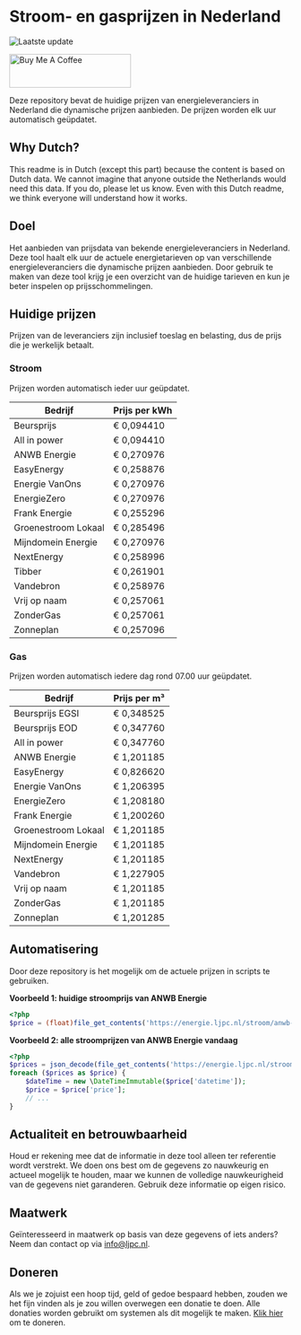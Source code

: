 # Stroom- en gasprijzen in Nederland

![Laatste update](https://img.shields.io/badge/laatste%20update-2025--04--20%2007%3A00%20CET-brightgreen)

<a href="https://www.buymeacoffee.com/Lars-" target="_blank"><img src="https://cdn.buymeacoffee.com/buttons/v2/default-orange.png" alt="Buy Me A Coffee" height="60" style="height: 60px !important;width: 217px !important;" ></a>

Deze repository bevat de huidige prijzen van energieleveranciers in Nederland die dynamische prijzen aanbieden. De prijzen worden elk uur automatisch geüpdatet.

## Why Dutch?

This readme is in Dutch (except this part) because the content is based on Dutch data. We cannot imagine that anyone outside the Netherlands would need this data. If you do, please let us know. Even with this Dutch readme, we think
everyone will understand how it works.

## Doel

Het aanbieden van prijsdata van bekende energieleveranciers in Nederland. Deze tool haalt elk uur de actuele energietarieven op van verschillende energieleveranciers die dynamische prijzen aanbieden. Door gebruik te maken van deze tool
krijg je een overzicht van de huidige tarieven en kun je beter inspelen op prijsschommelingen.

## Huidige prijzen

Prijzen van de leveranciers zijn inclusief toeslag en belasting, dus de prijs die je werkelijk betaalt.

### Stroom

Prijzen worden automatisch ieder uur geüpdatet.

 Bedrijf | Prijs per kWh 
---------|---------------
Beursprijs | € 0,094410
All in power | € 0,094410
ANWB Energie | € 0,270976
EasyEnergy | € 0,258876
Energie VanOns | € 0,270976
EnergieZero | € 0,270976
Frank Energie | € 0,255296
Groenestroom Lokaal | € 0,285496
Mijndomein Energie | € 0,270976
NextEnergy | € 0,258996
Tibber | € 0,261901
Vandebron | € 0,258976
Vrij op naam | € 0,257061
ZonderGas | € 0,257061
Zonneplan | € 0,257096


### Gas

Prijzen worden automatisch iedere dag rond 07.00 uur geüpdatet.

 Bedrijf | Prijs per m³ 
---------|--------------
Beursprijs EGSI | € 0,348525
Beursprijs EOD | € 0,347760
All in power | € 0,347760
ANWB Energie | € 1,201185
EasyEnergy | € 0,826620
Energie VanOns | € 1,206395
EnergieZero | € 1,208180
Frank Energie | € 1,200260
Groenestroom Lokaal | € 1,201185
Mijndomein Energie | € 1,201185
NextEnergy | € 1,201185
Vandebron | € 1,227905
Vrij op naam | € 1,201185
ZonderGas | € 1,201185
Zonneplan | € 1,201285


## Automatisering

Door deze repository is het mogelijk om de actuele prijzen in scripts te gebruiken.

**Voorbeeld 1: huidige stroomprijs van ANWB Energie**

```php
<?php
$price = (float)file_get_contents('https://energie.ljpc.nl/stroom/anwb-energie-nu.txt');

```

**Voorbeeld 2: alle stroomprijzen van ANWB Energie vandaag**

```php
<?php
$prices = json_decode(file_get_contents('https://energie.ljpc.nl/stroom/all-in-power-vandaag.json'),true);
foreach ($prices as $price) {
    $dateTime = new \DateTimeImmutable($price['datetime']);
    $price = $price['price'];
    // ...
}
```

## Actualiteit en betrouwbaarheid

Houd er rekening mee dat de informatie in deze tool alleen ter referentie wordt verstrekt. We doen ons best om de gegevens zo nauwkeurig en actueel mogelijk te houden, maar we kunnen de volledige nauwkeurigheid van de gegevens niet
garanderen. Gebruik deze informatie op eigen risico.

## Maatwerk

Geïnteresseerd in maatwerk op basis van deze gegevens of iets anders? Neem dan contact op
via [info@ljpc.nl](mailto:info@ljpc.nl?subject=Energie%20prijzen).

## Doneren

Als we je zojuist een hoop tijd, geld of gedoe bespaard hebben, zouden we het fijn vinden als je zou willen overwegen een
donatie te doen. Alle donaties worden gebruikt om systemen als dit mogelijk te
maken. [Klik hier](https://www.buymeacoffee.com/Lars-) om te doneren.
